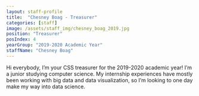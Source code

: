 ```yaml
---
layout: staff-profile
title:  "Chesney Boag - Treasurer"
categories: [staff]
image: /assets/staff_img/chesney_boag_2019.jpg
position: "Treasurer"
posIndex: 4
yearGroup: "2019-2020 Academic Year"
staffName: "Chesney Boag"
---
```


Hi everybody, I’m your CSS treasurer for the 2019-2020 academic year! I’m a
junior studying computer science. My internship experiences have mostly been
working with big data and data visualization, so I’m looking to one day make my
way into data science.